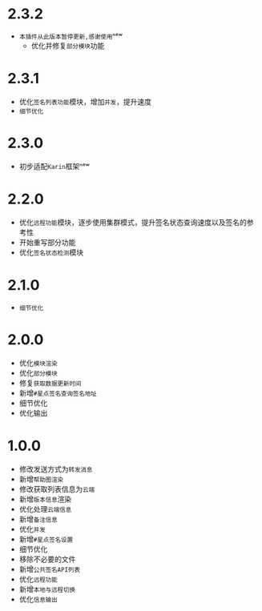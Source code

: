 # 2.3.2
  - `本插件从此版本暂停更新,感谢使用`ⁿᵉʷ
    - 优化并修复`部分模块`功能

# 2.3.1
  - 优化`签名列表功能`模块，增加`并发`，提升速度
  - `细节优化`

# 2.3.0
  - 初步适配`Karin`框架ⁿᵉʷ

# 2.2.0
  - 优化`远程功能`模块，逐步使用集群模式，提升签名状态查询速度以及签名的参考性
  - 开始重写部分功能
  - 优化`签名状态检测`模块

# 2.1.0
  - `细节优化`

# 2.0.0
  - 优化`模块渲染`
  - 优化`部分模块`
  - 修复`获取数据更新时间`
  - 新增`#星点签名查询签名地址`
  - 细节优化
  - 优化输出

# 1.0.0
  - 修改发送方式为`转发消息`
  - 新增`帮助图渲染`
  - 修改获取列表信息为`云端`
  - 新增`版本信息`渲染
  - 优化处理`云端信息`
  - 新增`备注信息`
  - 优化`并发`
  - 新增`#星点签名设置`
  - 细节优化
  - 移除不必要的文件
  - 新增`公共签名API列表`
  - 优化`远程功能`
  - 新增`本地与远程切换`
  - 优化`信息输出`